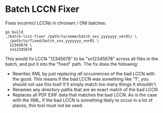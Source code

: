 Batch LCCN Fixer
===

Fixes incorrect LCCNs in chronam / ONI batches:

    go build
    ./batch-lccn-fixer /path/to/some/batch_xxx_yyyyyyy_ver01/ \
      /path/to/fixed/batch_xxx_yyyyyyy_ver01 \
      12345678 \
      sn12345678

This would fix LCCN "12345678" to be "sn12345678" across all files in the
batch, and put it into the "fixed" path.  The fix does the following:

- Rewrites XML by just replacing *all* occurrences of the bad LCCN with the
  good.  This means if the bad LCCN was something like "1", you should not use
  this tool!  It'll simply match too many things it shouldn't.
- Renames any directory paths that are an exact match of the bad LCCN
- Replaces all PDF EXIF data that matches the bad LCCN.  As is the case with
  the XML, if the bad LCCN is something likely to occur in a lot of places,
  this tool must not be used.
